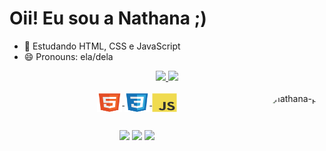 <h1>Oii! Eu sou a Nathana ;)</h1>


- 🌱 Estudando HTML, CSS e JavaScript
- 😄 Pronouns: ela/dela
<div align="center">
  <a href="https://github.com/NathanaKiw">
  <img height="180em" src="https://github-readme-stats.vercel.app/api?username=nathanakiw&show_icons=true&theme=jolly&include_all_commits=true&count_private=true"/>
  <img height="180em" src="https://github-readme-stats.vercel.app/api/top-langs/?username=nathanakiw&layout=compact&langs_count=7&theme=jolly"/>
</div>
<div align="center" style="display: inline_block"><br>
  <img align="center" alt="Rafa-HTML" height="30" width="40" src="https://raw.githubusercontent.com/devicons/devicon/master/icons/html5/html5-original.svg">
  <img align="center" alt="Rafa-CSS" height="30" width="40" src="https://raw.githubusercontent.com/devicons/devicon/master/icons/css3/css3-original.svg">
  <img align="center" alt="Rafa-Python" height="30" width="40" src="https://raw.githubusercontent.com/devicons/devicon/master/icons/javascript/javascript-original.svg">
  <img align="right" alt="nathana-pic" height="150" style="border-radius:50px;" src="https://media.giphy.com/media/NChNy3Lzpldmf8U3rM/giphy.gif">
  
  
   ##
  
  <div>
    <a href="https://www.instagram.com/nathana_kiwia" target="_blank"><img src="https://img.shields.io/badge/-Instagram-%23E4405F?style=for-the-badge&logo=instagram&logoColor=white" target="_blank"></a>
<a href = "mailto:nathana.silva32@gmail.com"><img src="https://img.shields.io/badge/-Gmail-%23333?style=for-the-badge&logo=gmail&logoColor=white" target="_blank"></a>
  <a href="https://www.linkedin.com/in/nathana-kiwia-971018147" target="_blank"><img src="https://img.shields.io/badge/-LinkedIn-%230077B5?style=for-the-badge&logo=linkedin&logoColor=white" target="_blank"></a> 

   </div>
